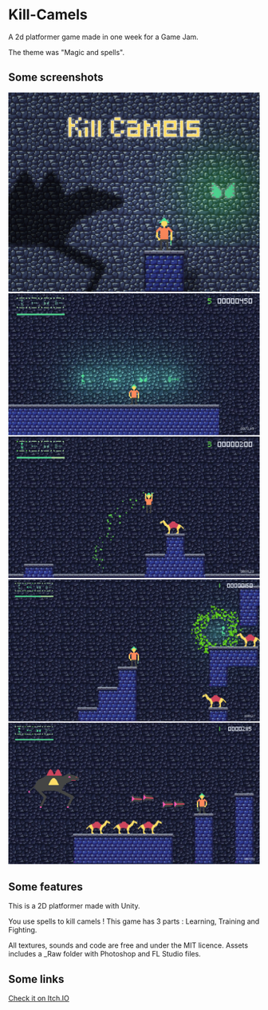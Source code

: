 # Kill-Camels
A 2d platformer game made in one week for a Game Jam.

The theme was "Magic and spells".

## Some screenshots
![Thumbnail](screenshots/thumbnail.jpg "Kill Camels")
![Power Ups](screenshots/power_ups.png "Power Ups")
![Kill a Camel](screenshots/jump_kill.png "Kill a Camel")
![Shoot](screenshots/shoot.png "Shoot")
![Boss](screenshots/boss.png "The boss")

## Some features
This is a 2D platformer made with Unity.

You use spells to kill camels !
This game has 3 parts : Learning, Training and Fighting.

All textures, sounds and code are free and under the MIT licence.
Assets includes a _Raw folder with Photoshop and FL Studio files.

## Some links
[Check it on Itch.IO](https://cc618.itch.io/kill-camels "Itch.IO")
